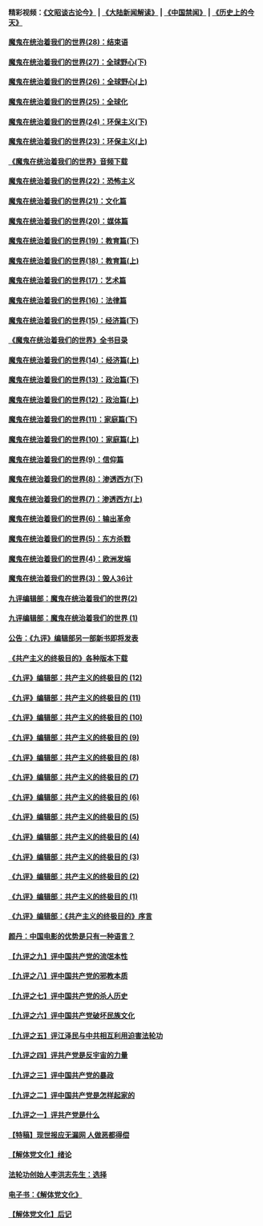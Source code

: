 #### 精彩视频：[《文昭谈古论今》](https://github.com/gfw-breaker/wenzhao/blob/master/README.md?t=01141831) | [《大陆新闻解读》](https://github.com/gfw-breaker/ntdtv-comedy/blob/master/README.md?t=01141831) | [《中国禁闻》](https://github.com/gfw-breaker/ntdtv-news/blob/master/README.md?t=01141831) | [《历史上的今天》](https://github.com/gfw-breaker/today-in-history/blob/master/README.md?t=01141831) 

#### [魔鬼在统治着我们的世界(28)：结束语](../pages/nsc422/n10936246.md?t=01141831) 

#### [魔鬼在统治着我们的世界(27)：全球野心(下)](../pages/nsc422/n10928319.md?t=01141831) 

#### [魔鬼在统治着我们的世界(26)：全球野心(上)](../pages/nsc422/n10900318.md?t=01141831) 

#### [魔鬼在统治着我们的世界(25)：全球化](../pages/nsc422/n10788205.md?t=01141831) 

#### [魔鬼在统治着我们的世界(24)：环保主义(下)](../pages/nsc422/n10695307.md?t=01141831) 

#### [魔鬼在统治着我们的世界(23)：环保主义(上)](../pages/nsc422/n10688613.md?t=01141831) 

#### [《魔鬼在统治着我们的世界》音频下载](../pages/nsc422/n10635553.md?t=01141831) 

#### [魔鬼在统治着我们的世界(22)：恐怖主义](../pages/nsc422/n10614727.md?t=01141831) 

#### [魔鬼在统治着我们的世界(21)：文化篇](../pages/nsc422/n10597706.md?t=01141831) 

#### [魔鬼在统治着我们的世界(20)：媒体篇](../pages/nsc422/n10586579.md?t=01141831) 

#### [魔鬼在统治着我们的世界(19)：教育篇(下)](../pages/nsc422/n10564808.md?t=01141831) 

#### [魔鬼在统治着我们的世界(18)：教育篇(上)](../pages/nsc422/n10526970.md?t=01141831) 

#### [魔鬼在统治着我们的世界(17)：艺术篇](../pages/nsc422/n10499093.md?t=01141831) 

#### [魔鬼在统治着我们的世界(16)：法律篇](../pages/nsc422/n10485969.md?t=01141831) 

#### [魔鬼在统治着我们的世界(15)：经济篇(下)](../pages/nsc422/n10469975.md?t=01141831) 

#### [《魔鬼在统治着我们的世界》全书目录](../pages/nsc422/n10464261.md?t=01141831) 

#### [魔鬼在统治着我们的世界(14)：经济篇(上)](../pages/nsc422/n10457370.md?t=01141831) 

#### [魔鬼在统治着我们的世界(13)：政治篇(下)](../pages/nsc422/n10448270.md?t=01141831) 

#### [魔鬼在统治着我们的世界(12)：政治篇(上)](../pages/nsc422/n10444576.md?t=01141831) 

#### [魔鬼在统治着我们的世界(11)：家庭篇(下)](../pages/nsc422/n10440961.md?t=01141831) 

#### [魔鬼在统治着我们的世界(10)：家庭篇(上)](../pages/nsc422/n10435448.md?t=01141831) 

#### [魔鬼在统治着我们的世界(9)：信仰篇](../pages/nsc422/n10432159.md?t=01141831) 

#### [魔鬼在统治着我们的世界(8)：渗透西方(下)](../pages/nsc422/n10429603.md?t=01141831) 

#### [魔鬼在统治着我们的世界(7)：渗透西方(上)](../pages/nsc422/n10426013.md?t=01141831) 

#### [魔鬼在统治着我们的世界(6)：输出革命](../pages/nsc422/n10421536.md?t=01141831) 

#### [魔鬼在统治着我们的世界(5)：东方杀戮](../pages/nsc422/n10417707.md?t=01141831) 

#### [魔鬼在统治着我们的世界(4)：欧洲发端](../pages/nsc422/n10414890.md?t=01141831) 

#### [魔鬼在统治着我们的世界(3)：毁人36计](../pages/nsc422/n10411583.md?t=01141831) 

#### [九评编辑部：魔鬼在统治着我们的世界(2)](../pages/nsc422/n10410036.md?t=01141831) 

#### [九评编辑部：魔鬼在统治着我们的世界 (1)](../pages/nsc422/n10406825.md?t=01141831) 

#### [公告：《九评》编辑部另一部新书即将发表](../pages/nsc422/n10405104.md?t=01141831) 

#### [《共产主义的终极目的》各种版本下载](../pages/nsc422/n10022138.md?t=01141831) 

#### [《九评》编辑部：共产主义的终极目的 (12)](../pages/nsc422/n9933272.md?t=01141831) 

#### [《九评》编辑部：共产主义的终极目的 (11)](../pages/nsc422/n9924973.md?t=01141831) 

#### [《九评》编辑部：共产主义的终极目的 (10)](../pages/nsc422/n9920883.md?t=01141831) 

#### [《九评》编辑部：共产主义的终极目的 (9)](../pages/nsc422/n9916363.md?t=01141831) 

#### [《九评》编辑部：共产主义的终极目的 (8)](../pages/nsc422/n9912488.md?t=01141831) 

#### [《九评》编辑部：共产主义的终极目的 (7)](../pages/nsc422/n9901176.md?t=01141831) 

#### [《九评》编辑部：共产主义的终极目的 (6)](../pages/nsc422/n9899359.md?t=01141831) 

#### [《九评》编辑部：共产主义的终极目的 (5)](../pages/nsc422/n9893174.md?t=01141831) 

#### [《九评》编辑部：共产主义的终极目的 (4)](../pages/nsc422/n9891246.md?t=01141831) 

#### [《九评》编辑部：共产主义的终极目的 (3)](../pages/nsc422/n9879879.md?t=01141831) 

#### [《九评》编辑部：共产主义的终极目的 (2)](../pages/nsc422/n9876205.md?t=01141831) 

#### [《九评》编辑部：共产主义的终极目的 (1)](../pages/nsc422/n9865857.md?t=01141831) 

#### [《九评》编辑部：《共产主义的终极目的》序言](../pages/nsc422/n9862666.md?t=01141831) 

#### [颜丹：中国电影的优势是只有一种语言？](../pages/nsc422/n9583062.md?t=01141831) 

#### [【九评之九】评中国共产党的流氓本性](../pages/nsc422/n737542.md?t=01141831) 

#### [【九评之八】评中国共产党的邪教本质](../pages/nsc422/n735942.md?t=01141831) 

#### [【九评之七】评中国共产党的杀人历史](../pages/nsc422/n733806.md?t=01141831) 

#### [【九评之六】评中国共产党破坏民族文化](../pages/nsc422/n731667.md?t=01141831) 

#### [【九评之五】评江泽民与中共相互利用迫害法轮功](../pages/nsc422/n730058.md?t=01141831) 

#### [【九评之四】评共产党是反宇宙的力量](../pages/nsc422/n727814.md?t=01141831) 

#### [【九评之三】评中国共产党的暴政](../pages/nsc422/n725597.md?t=01141831) 

#### [【九评之二】评中国共产党是怎样起家的](../pages/nsc422/n723946.md?t=01141831) 

#### [【九评之一】评共产党是什么](../pages/nsc422/n722529.md?t=01141831) 

#### [【特稿】现世报应无漏网 人做恶都得偿](../pages/nsc422/n4215167.md?t=01141831) 

#### [【解体党文化】绪论](../pages/nsc422/n1449356.md?t=01141831) 

#### [法轮功创始人李洪志先生：选择](../pages/nsc422/n3580738.md?t=01141831) 

#### [电子书：《解体党文化》](../pages/nsc422/n1573484.md?t=01141831) 

#### [【解体党文化】后记](../pages/nsc422/n1531999.md?t=01141831) 

